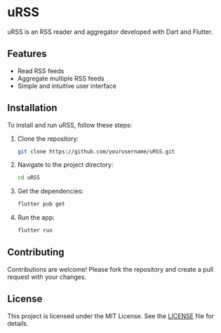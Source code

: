# uRSS

uRSS is an RSS reader and aggregator developed with Dart and Flutter.

## Features

- Read RSS feeds
- Aggregate multiple RSS feeds
- Simple and intuitive user interface

## Installation

To install and run uRSS, follow these steps:

1. Clone the repository:
    ```sh
    git clone https://github.com/yourusername/uRSS.git
    ```
2. Navigate to the project directory:
    ```sh
    cd uRSS
    ```
3. Get the dependencies:
    ```sh
    flutter pub get
    ```
4. Run the app:
    ```sh
    flutter run
    ```

## Contributing

Contributions are welcome! Please fork the repository and create a pull request with your changes.

## License

This project is licensed under the MIT License. See the [LICENSE](LICENSE) file for details.